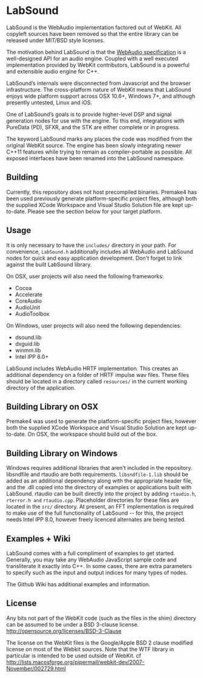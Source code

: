 # LabSound

LabSound is the WebAudio implementation factored out of WebKit. All copyleft sources have been removed
so that the entire library can be released under MIT/BSD style licenses.

The motivation behind LabSound is that the [WebAudio specification](https://dvcs.w3.org/hg/audio/raw-file/tip/webaudio/specification.html) is a well-designed API for an audio engine. Coupled with a well executed implementation provided by WebKit contributors, LabSound is a powerful and extensible audio engine for C++. 

LabSound’s internals were disconnected from Javascript and the browser infrastructure. The cross-platform nature of WebKit means that LabSound enjoys wide platform support across OSX 10.6+, Windows 7+, and although presently untested, Linux and iOS. 

One of LabSound’s goals is to provide higher-level DSP and signal generation nodes for use with the engine. To this end, integrations with PureData (PD), SFXR, and the STK are either complete or in progress.

The keyword LabSound marks any places the code was modified from the original WebKit source. The engine has been slowly integrating newer C++11 features while trying to remain as compiler-portable as possible. All exposed interfaces have been renamed into the LabSound namespace. 

## Building

Currently, this repository does not host precompiled binaries. Premake4 has been used previously generate platform-specific project files, although both the supplied XCode Workspace and Visual Studio Solution file are kept up-to-date. Please see the section below for your target platform. 

## Usage

It is only necessary to have the `includes/` directory in your path. For convenience, `LabSound.h` additionally includes all WebAudio and LabSound nodes for quick and easy application development. Don't forget to link against the built LabSound library. 

On OSX, user projects will also need the following frameworks:
+   Cocoa
+   Accelerate
+   CoreAudio
+   AudioUnit
+   AudioToolbox

On Windows, user projects will also need the following dependencies: 
+   dsound.lib
+   dxguid.lib
+   winmm.lib
+   Intel IPP 8.0+

LabSound includes WebAudio HRTF implementation. This creates an additional dependency on a folder of HRTF impulse wav files. These files should be located in a directory called `resources/` in the current working directory of the application. 

## Building Library on OSX

Premake4 was used to generate the platform-specific project files, however both the supplied XCode Workspace and Visual Studio Solution are kept up-to-date. On OSX, the workspace should build out of the box. 

## Building Library on Windows 

Windows requires additional libraries that aren't included in the repository. libsndfile and rtaudio are both requirements. `libsndfile-1.lib` should be added as an additional dependency along with the appropriate header file, and the .dll copied into the directory of examples or applications built with LabSound. rtaudio can be built directly into the project by adding `rtaudio.h`, `rterror.h and` `rtaudio.cpp`. Placeholder directories for these files are located in the `src/` directory. At present, an FFT implementation is required to make use of the full functionality of LabSound -- for this, the project needs Intel IPP 8.0, however freely licenced alternates are being tested. 

## Examples + Wiki

LabSound comes with a full compliment of examples to get started. Generally, you may take any WebAudio JavaScript sample code and transliterate it exactly into C++. In some cases, there are extra parameters to specify such as the input and output indices for many types of nodes. 

The Github Wiki has additional examples and information. 

## License 

Any bits not part of the WebKit code (such as the files in the shim) directory can
be assumed to be under a BSD 3-clause license. <http://opensource.org/licenses/BSD-3-Clause>

The license on the WebKit files is the Google/Apple BSD 2 clause modified license on
most of the Webkit sources. Note that the WTF library in particular is intended to be
used outside of WebKit. cf <http://lists.macosforge.org/pipermail/webkit-dev/2007-November/002729.html>